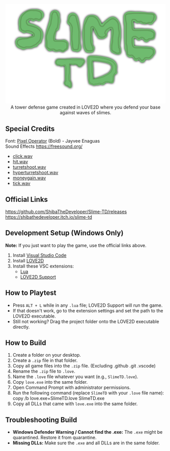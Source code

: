 <p align="center">
  <img src="assets/sprites/logo.png" alt="Slime TD Logo" width="700"><br>
  A tower defense game created in LOVE2D where you defend your base against waves of slimes.
</p>

## Special Credits
Font: [Pixel Operator](https://www.dafont.com/pixel-operator.font) (Bold) - Jayvee Enaguas <br>
Sound Effects https://freesound.org/ <br>
 - [click.wav](https://freesound.org/people/BiORNADE/sounds/735803/) <br>
 - [hit.wav](https://freesound.org/people/DmitryKutin0/sounds/806263/) <br>
 - [turretshoot.wav](https://freesound.org/people/eardeer/sounds/402009/) <br>
 - [hyperturretshoot.wav](https://freesound.org/people/hotpin7/sounds/819269/) <br>
 - [moneygain.wav](https://freesound.org/people/LittleRobotSoundFactory/sounds/276106/) <br>
 - [tick.wav](https://freesound.org/people/KorgMS2000B/sounds/54406/) <br>

## Official Links
https://github.com/ShibaTheDeveloper/Slime-TD/releases <br>
https://shibathedeveloper.itch.io/slime-td

## Development Setup (Windows Only)
**Note:** If you just want to play the game, use the official links above.
1. Install [Visual Studio Code](https://code.visualstudio.com/download)
2. Install [LOVE2D](https://www.love2d.org/)
3. Install these VSC extensions:
   - [Lua](https://marketplace.visualstudio.com/items?itemName=sumneko.lua)
   - [LOVE2D Support](https://marketplace.visualstudio.com/items?itemName=pixelbyte-studios.pixelbyte-love2d)

## How to Playtest
- Press `ALT + L` while in any `.lua` file; LOVE2D Support will run the game.
- If that doesn't work, go to the extension settings and set the path to the LOVE2D executable.
- Still not working? Drag the project folder onto the LOVE2D executable directly.

## How to Build
1. Create a folder on your desktop.
2. Create a `.zip` file in that folder.
3. Copy all game files into the `.zip` file. (Excluding .github .git .vscode)
4. Rename the `.zip` file to `.love`.
5. Name the `.love` file whatever you want (e.g., `SlimeTD.love`).
6. Copy `love.exe` into the same folder.
7. Open Command Prompt with administrator permissions.
8. Run the following command (replace `SlimeTD` with your `.love` file name):
   copy /b love.exe+SlimeTD.love SlimeTD.exe
9. Copy all DLLs that came with `love.exe` into the same folder.

## Troubleshooting Build
- **Windows Defender Warning / Cannot find the .exe:** The `.exe` might be quarantined. Restore it from quarantine.
- **Missing DLLs:** Make sure the `.exe` and all DLLs are in the same folder.
